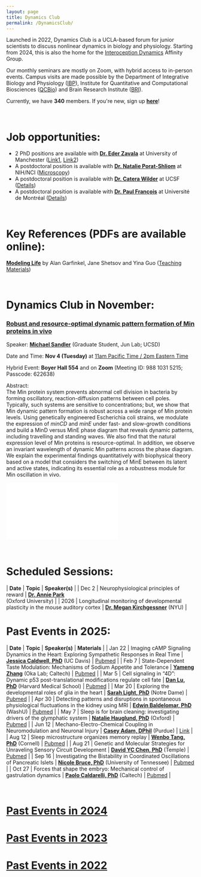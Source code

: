 ```yaml
---
layout: page
title: Dynamics Club
permalink: /DynamicsClub/
---
```


Launched in 2022, Dynamics Club is a UCLA-based forum for junior scientists to discuss nonlinear dynamics in biology and physiology. Starting from 2024, this is also the home for the [Interoception Dynamics](https://bri.ucla.edu/affinity-groups/#1725383881651-5acf33f9-a12c) Affinity Group. 

Our monthly seminars are mostly on Zoom, with hybrid access to in-person events. Campus visits are made possible by the Department of Integrative Biology and Physiology ([IBP](https://www.ibp.ucla.edu)), Institute for Quantitative and Computational Biosciences ([QCBio](https://qcb.ucla.edu)) and Brain Research Institute ([BRI](https://bri.ucla.edu)).

Currently, we have **340** members. If you're new, sign up [**here**](http://eepurl.com/hSqQLD)! 

&nbsp;
&nbsp;

# Job opportunities:
- 2 PhD positions are available with [**Dr. Eder Zavala**](https://www.birmingham.ac.uk/staff/profiles/metabolism-systems/zavala-eder) at University of Manchester ([Link1](https://www.findaphd.com/phds/project/epsrc-case-modelling-hormonal-dynamics-in-the-human-hpa-axis/?p188091), [Link2](https://www.findaphd.com/phds/project/bicentenary-identifying-surrogates-of-endocrine-function-using-wearable-device-signals/?p187506))
- A postdoctoral position is available with [**Dr. Natalie Porat-Shliom**](https://ccr.cancer.gov/staff-directory/natalie-porat-shliom) at NIH/NCI ([Microscopy](https://ccr.cancer.gov/staff-directory/natalie-porat-shliom#gallery))
- A postdoctoral position is available with [**Dr. Catera Wilder**](https://pharm.ucsf.edu/wilder) at UCSF ([Details](https://opportunities.ucsf.edu/content/postdoctoral-scholar-research-position-computational-modeling-dynamic-cell-systems))
- A postdoctoral position is available with [**Dr. Paul François**](https://www.francoisresearch.org) at Université de Montréal ([Details](https://www.francoisresearch.org/positions))

&nbsp;
&nbsp;

# Key References (PDFs are available online): 

[**Modeling Life**](https://link.springer.com/book/10.1007/978-3-319-59731-7) by Alan Garfinkel, Jane Shetsov and Yina Guo ([Teaching Materials](https://modelinginbiology.github.io))

&nbsp;
&nbsp;

# Dynamics Club in November: 

### [**Robust and resource-optimal dynamic pattern formation of Min proteins in vivo**](https://pubmed.ncbi.nlm.nih.gov/40678616/)

Speaker: [**Michael Sandler**](https://jun.ucsd.edu) (Graduate Student, Jun Lab; UCSD)

Date and Time: **Nov 4 (Tuesday)** at <ins>11am Pacific Time / 2pm Eastern Time</ins>

Hybrid Event: **Boyer Hall 554** and on **Zoom** (Meeting ID: 988 1031 5215; Passcode: 622638)	

Abstract:\
The Min protein system prevents abnormal cell division in bacteria by forming oscillatory, reaction-diffusion patterns between cell poles. Typically, such systems are sensitive to concentrations; but, we show that Min dynamic pattern formation is robust across a wide range of Min protein levels. Using genetically engineered Escherichia coli strains, we modulate the expression of *minCD* and *minE* under fast- and slow-growth conditions and build a MinD versus MinE phase diagram that reveals dynamic patterns, including travelling and standing waves. We also find that the natural expression level of Min proteins is resource-optimal. In addition, we observe an invariant wavelength of dynamic Min patterns across the phase diagram. We explain the experimental findings quantitatively with biophysical theory based on a model that considers the switching of MinE between its latent and active states, indicating its essential role as a robustness module for Min oscillation in vivo.

![DynamicsClub](/images/DynamicsClub_Nov2025.pdf)

&nbsp;
&nbsp;

# Scheduled Sessions:

| **Date** | **Topic** | **Speaker(s)** |
| Dec 2 | Neurophysiological principles of reward | [**Dr. Annie Park**](https://www.dpag.ox.ac.uk/team/annie-park) <br /> (Oxford University) |
| 2026 | Longitudinal monitoring of developmental plasticity in the mouse auditory cortex | [**Dr. Megan Kirchgessner**](https://www.simonsfoundation.org/people/megan-kirchgessner/) (NYU) |

# Past Events in 2025:

| **Date** | **Topic** | **Speaker(s)** | **Materials** |
| Jan 22 | Imaging cAMP Signaling Dynamics in the Heart: Exploring Sympathetic Responses in Real Time | [**Jessica Caldwell, PhD**](https://health.ucdavis.edu/pharmacology/postdoctoral_scholars.html) (UC Davis) | [Pubmed](https://pubmed.ncbi.nlm.nih.gov/36662864/) |
| Feb 7 | State-Dependent Taste Modulation: Mechanisms of Sodium Appetite and Tolerance | [**Yameng Zhang**](https://okalab.caltech.edu/lab-members) (Oka Lab; Caltech) | [Pubmed](https://pubmed.ncbi.nlm.nih.gov/37989313/) |
| Mar 5 | Cell signaling in “4D”: Dynamic p53 post-translational modifications regulate cell fate | [**Dan Lu, PhD**](https://www.lahavlab.com/dan-lu) (Harvard Medical School) | [Pubmed](https://pubmed.ncbi.nlm.nih.gov/39454005/) |
| Mar 20 | Exploring the developmental roles of glia in the heart | [**Sarah Light, PhD**](http://smithneurallab.weebly.com/people.html) (Notre Dame) | [Pubmed](https://pubmed.ncbi.nlm.nih.gov/34793438/) |
| Apr 30 | Detecting patterns and disruptions in spontaneous physiological fluctuations in the kidney using MRI | [**Edwin Baldelomar, PhD**](https://www.mir.wustl.edu/employees/edwin-baldelomar/) (WashU) | [Pubmed](https://pubmed.ncbi.nlm.nih.gov/38660712/) |
| May 7 | Sleep is for brain cleaning: investigating drivers of the glymphatic system | [**Natalie Hauglund, PhD**](https://www.dpag.ox.ac.uk/team/natalie-hauglund-1) (Oxford) | [Pubmed](https://pubmed.ncbi.nlm.nih.gov/39788123/) |
| Jun 12 | Mechano-Electro-Chemical Coupling in Neuromodulation and Neuronal Injury | [**Casey Adam, DPhil**](https://vet.purdue.edu/cpr/team.php) (Purdue) | [Link](https://www.nature.com/articles/s42005-023-01252-7) |
| Aug 12 | Sleep microstructure organizes memory replay | [**Wenbo Tang, PhD**](https://braincomputation.org/people/) (Cornell) | [Pubmed](https://pubmed.ncbi.nlm.nih.gov/39743590/) |
| Aug 21 | Genetic and Molecular Strategies for Unraveling Sensory Circuit Development | [**David YC Chen, PhD**](https://ycdavidchen.com) (Temple) | [Pubmed](https://pubmed.ncbi.nlm.nih.gov/37523539/) |
| Sep 16 | Investigating the Bistability in Coordinated Oscillations of Pancreatic Islets | [**Nicole Bruce, PhD**](https://uthsc.edu/graduate-health-sciences/postdoc/current-scholars.php) (University of Tennessee) | [Pubmed](https://pubmed.ncbi.nlm.nih.gov/39066476/) |
| Oct 27 | Forces that shape the embryo: Mechanical control of gastrulation dynamics | [**Paolo Caldarelli, PhD**](https://scholar.google.it/citations?user=W4-8UAkAAAAJ&hl=en) (Caltech) | [Pubmed](https://pubmed.ncbi.nlm.nih.gov/39261736/) |

&nbsp;
&nbsp; 

# [Past Events in 2024](https://lingyunxiong.github.io/2024/12/30/DynamicsClub.html)

# [Past Events in 2023](https://lingyunxiong.github.io/2023/12/15/dynamicsclub.html)

# [Past Events in 2022](https://lingyunxiong.github.io/2022/12/16/dynamicsclub.html)

&nbsp;
&nbsp;


